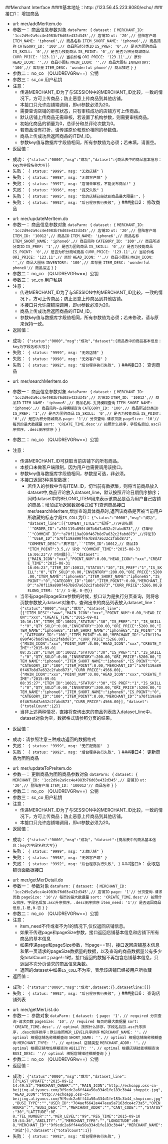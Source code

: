 ##Merchant Interface
####基本地址：http: //123.56.45.223:8080/echo/
###接口1： 增加商品
- url: mer/addMerItem.do
- 参数一： 商品信息参数对象
	`dataParm: {`
	`dataset: {`
		`MERCHANT_ID: '1cc2d9e2a9cc4e4983b76d03e432d345',// 店铺ID`
		`ut: '20',// 登陆客户端`
		`ITEM_NAME: 'iphone6',// 商品名称`
		`ITEM_SHORT_NAME: 'iphone6',// 商品简称`
		`CATEGORY_ID: '100',// 商品所述分类ID`
		`IS_PREF: '0',// 是否为团购商品`
		`IS_SKILL: '0',// 是否为技能商品`
		`IS_POINT: '0',// 是否为积分商城商品`
		`CURR_PRICE: '123.11',// 当前价格`
		`ORI_PRICE: '123.11',// 原价`
		`HEAD_ICON: '',// 商品小图标`
		`MAIN_ICON: '',// 商品大图标`
		`INVENTORY: '100',// 库存量`
		`ITEM_DESC: 'wonderful phone'// 商品描述`
	`}`
	`}`
- 参数二： no_co （QUJDREVGRw==）公钥
- 参数三： sc_co 用户私钥
- 注意：
	+ 传递MERCHANT_ID为了与SESSION中的MERCHANT_ID比较，一致的情况下，方可上传商品；防止恶意上传商品到其他店铺。
	+ 本接口只允许店铺端调用，即ut参数必须为20。
	+ 需要查询店铺的审核状态，只有审核成功的店铺方可上传商品。
	+ 默认店铺上传商品无需审核，若设置了机构参数，则需要审核商品。
	+ 初始化商品的销量为0，总评分和总评论次数为0。
	+ 若商品没有打折，请传递原价和现价相同的参数值。
	+ 商品上传成功后返回商品的ITEM_ID。
	+ 参数key值与数据库字段值相同，所有参数值为必须；若未填，请置空。
- 返回值：
 + 成功： `{"status":"0000","msg":"成功","dataset":{商品表中的商品基本信息：key为字段名称大写}}`
 + 失败：` {
	status: "9999",
	msg: "无效店铺"
}`
 + 失败：` {
	status: "9998",
	msg: "无效客户端"
}`
 + 失败：` {
	status: "9997",
	msg: "店铺未审核，不能发布商品!"
}`
 + 失败：` {
	status: "9996",
	msg: "提交失败"
}`
 + 失败：` {
	status: "9995",
	msg: "您的店铺已经达到商品最大限量!",
}`
 + 失败：` {
	status: "9992",
	msg: "后台程序执行失败",
}`
###接口2： 修改商品
- url: mer/updateMerItem.do
- 参数一： 商品信息参数对象
	`dataParm: {`
	`dataset: {`
		`MERCHANT_ID: '1cc2d9e2a9cc4e4983b76d03e432d345',// 店铺ID`
		`ut: '20',// 登陆客户端`
		`ITEM_ID: '10012',// 商品ID`
		`ITEM_NAME: 'iphone6',// 商品名称`
		`ITEM_SHORT_NAME: 'iphone6',// 商品简称`
		`CATEGORY_ID: '100',// 商品所述分类ID`
		`IS_PREF: '1',// 是否为团购商品`
		`IS_SKILL: '0',// 是否为技能商品`
		`IS_POINT: '0',// 是否为积分商城商品`
		`CURR_PRICE: '123.11',// 当前价格`
		`ORI_PRICE: '123.11',// 原价`
		`HEAD_ICON: '',// 商品小图标`
		`MAIN_ICON: '',// 商品大图标`
		`INVENTORY: '100',// 库存量`
		`ITEM_DESC: 'wonderful phone8'// 商品描述`
	`}`
	`}`
- 参数二： no_co （QUJDREVGRw==）公钥
- 参数三： sc_co 用户私钥
- 注意：
	+ 传递MERCHANT_ID为了与SESSION中的MERCHANT_ID比较，一致的情况下，方可上传商品；防止恶意上传商品到其他店铺。
	+ 本接口只允许店铺端调用，即ut参数必须为20。
	+ 商品上传成功后返回商品的ITEM_ID。
	+ 参数key值与数据库字段值相同，所有参数值为必须；若未修改，请与原来保持一致。
- 返回值：
 + 成功： `{"status":"0000","msg":"成功","dataset":{商品表中的商品基本信息：key为字段名称大写}}`
 + 失败：` {
	status: "9999",
	msg: "无效店铺"
}`
 + 失败：` {
	status: "9998",
	msg: "无效客户端"
}`
 + 失败：` {
	status: "9992",
	msg: "后台程序执行失败",
}`
###接口3： 查询商品
- url: mer/searchMerItem.do
- 参数一： 商品信息参数对象
	`dataParm: {`
	`dataset: {`
		`MERCHANT_ID: '1cc2d9e2a9cc4e4983b76d03e432d345',// 店铺ID`
		`ITEM_ID: '10012',// 商品ID`
		`ITEM_NAME: 'iphone6',// 商品名称-支持模糊查询`
		`ITEM_SHORT_NAME: 'iphone6',// 商品简称-支持模糊查询`
		`CATEGORY_ID: '100',// 商品所述分类ID`
		`IS_PREF: '1',// 是否为团购商品`
		`IS_SKILL: '0',// 是否为技能商品`
		`IS_POINT: '0',// 是否为积分商城商品`
		`page: '1'// 分页查询-请求页数`
		`pageSize: '10'// 每页的最大数据量`
		`sort: 'CREATE_TIME.desc'// 按照什么排序，字段名后加.asc升序排序，.desc倒序排序`
	`}`
	`}`
- 参数二： no_co （QUJDREVGRw==）公钥
- 注意：
	+ 传递MERCHANT_ID可获取当前店铺下的所有商品。
	+ 本接口未做客户端限制，因为用户也需要调用该接口。
	+ 参数key值与数据库字段值相同，参数是可选，非必须。
	+ 本接口返回3种类型数据：
	  + 若传入的参数中含有ITEM_ID，切当前有数据集，则将当前商品放入dataset中,商品评论放入dataset_line，默认按照评论日期倒序排序；同时dataset中的BELONG_ITEM用来表示该商品是否为用户自己店铺的商品；增加成功返回数据格式如下(查询商品接口mer/searchMerItem,增加查询具体商品时,返回该商品是否被当前用户所收藏的标志字段`IS_COLL`为1)：
	    `{"status":"0000","msg":"成功",`
	    `"dataset_line":[{"COMENT_TITLE":"挺好",//评论标题 ``"ORDER_ID":"a70f119a890f467b8d7a632c2fabd873",// 订单号 ``"COMMENT_ID":"a70f119a890f467b8d7a632c2fabd873",//评论ID ``"USER_ID":"a70f119a890f467b8d7a632c2fabd873",`
	    `"COMMENT_DESC":"真不错",``"ITEM_ID":10012,// 商品ID "ITEM_POINT":3.5,// 评分 "COMMENT_TIME":"2015-08-31 16:06:23"// 时间戳}],``"dataset":{"MAIN_ICON":"xxx","POINT_NUM":0.00,"HEAD_ICON":"xxx","CREATE_TIME":"2015-08-31 16:06:23","ITEM_ID":10012,"STATUS":"30","IS_PREF":"1","IS_SKILL":"0","QTY_SOLD":0.00,"INVENTORY":200.00,"ORI_PRICE":5200.00,"ITEM_NAME":"iphone6S","ITEM_SHORT_NAME":"iphone6S","IS_POINT":"0","CATEGORY_ID":"100","ITEM_POINT":0.00,"MERCHANT_ID":"a70f119a890f467b8d7a632c2fabd873","CURR_PRICE":5266.00,BELONG_ITEM: '1'// 1-是，0-否}}`
	 + 当带有page和pageSize参数的时候，接口认为是执行分页查询，则将总页数参数放入dataset对象中，查询出来的商品列表放入dataset_line：
	 	`{"status":"0000","msg":"成功",`
		`"dataset_line":[{"ITEM_DESC":"www","MAIN_ICON":"xxx","POINT_NUM":0.00,"HEAD_ICON":"xxx","CREATE_TIME":"2015-09-01 10:16:19","ITEM_ID":10023,"STATUS":"30","IS_PREF":"1","IS_SKILL":"0","QTY_SOLD":0.00,"INVENTORY":200.00,"ORI_PRICE":5200.00,"ITEM_NAME":"iphone6S","ITEM_SHORT_NAME":"iphone6S","IS_POINT":"0","CATEGORY_ID":"100","ITEM_POINT":0.00,"MERCHANT_ID":"a70f119a890f467b8d7a632c2fabd873","CURR_PRICE":5266.00},{"MAIN_ICON":"xxx","POINT_NUM":0.00,"HEAD_ICON":"xxx","CREATE_TIME":"2015-09-01 08:35:28","ITEM_ID":10022,"STATUS":"30","IS_PREF":"1","IS_SKILL":"0","QTY_SOLD":0.00,"INVENTORY":200.00,"ORI_PRICE":5200.00,"ITEM_NAME":"iphone6","ITEM_SHORT_NAME":"iphone6","IS_POINT":"0","CATEGORY_ID":"100","ITEM_POINT":0.00,"MERCHANT_ID":"a70f119a890f467b8d7a632c2fabd873","CURR_PRICE":4566.00},{"MAIN_ICON":"xxx","POINT_NUM":0.00,"HEAD_ICON":"xxx","CREATE_TIME":"2015-09-01 08:35:27","ITEM_ID":10021,"STATUS":"30","IS_PREF":"1","IS_SKILL":"0","QTY_SOLD":0.00,"INVENTORY":200.00,"ORI_PRICE":5200.00,"ITEM_NAME":"iphone6","ITEM_SHORT_NAME":"iphone6","IS_POINT":"0","CATEGORY_ID":"100","ITEM_POINT":0.00,"MERCHANT_ID":"a70f119a890f467b8d7a632c2fabd873","CURR_PRICE":4566.00}],`
		`"dataset":{"totalCount":12}}`
	 + 当非上述两种情况，直接将查询出来的商品列表放入dataset_line中，dataset对象为空，数据格式请参照分页的结果。
	 	
- 返回值：
 + 成功：请参照注意三种成功返回的数据格式 
 + 失败：` {
	status: "9999",
	msg: "无匹配商品" 
}`
 + 失败：` {
	status: "9992",
	msg: "后台程序执行失败",
}`
###接口4： 更新商品为团购商品
- url: mer/updateToPreItem.do
- 参数一： 更新商品为团购商品参数对象
	`dataParm: {`
	`dataset: {`
		`MERCHANT_ID: '1cc2d9e2a9cc4e4983b76d03e432d345',// 店铺ID`
		`ut: '20',// 登陆客户端`
		`ITEM_ID: '100012'// 商品名称`
	`}`
	`}`
- 参数二： no_co （QUJDREVGRw==）公钥
- 参数三： sc_co 用户私钥
- 注意：
	+ 传递MERCHANT_ID为了与SESSION中的MERCHANT_ID比较，一致的情况下，方可上传商品；防止恶意上传商品到其他店铺。
	+ 本接口只允许店铺端调用，即ut参数必须为20。
- 返回值：
 + 成功： `{"status":"0000","msg":"成功"，"dataset":{商品表中的商品基本信息：key为字段名称大写}}`
 + 失败：` {
	status: "9999",
	msg: "无效店铺"
}`
 + 失败：` {
	status: "9998",
	msg: "无效客户端"
}`
 + 失败：` {
	status: "9992",
	msg: "后台程序执行失败",
}`
###接口5： 获取店铺页面数据接口
- url: mer/getMerDetail.do
- 参数一： 参数对象
	`dataParm: {`
	`dataset: {`
		`MERCHANT_ID: '1cc2d9e2a9cc4e4983b76d03e432d345',// 店铺ID`
		`page: '1'// 分页查询-请求页数`
		`pageSize: '10'// 每页的最大数据量`
		`sort: 'CREATE_TIME.desc'// 按照什么排序，字段名后加.asc升序排序，.desc倒序排序`
		`item_need: '1'// 是否返回商品信息,1-是,0-否`
	`}`
	`}`
- 参数二： no_co （QUJDREVGRw==）公钥
- 注意：
   + item_need不传或者不为1的情况下,仅仅返回店铺信息。
   + 如果不传递page和pageSize参数，接口返回店铺基本信息和店铺下所有商品的基本信息
   + 如果传递page和pageSize参数，当page==1时，接口返回店铺基本信息和第一页请求的pageSize数据量的数据，以及查询的商品数据量公有多少条totalCount；page!=1时，接口返回的数据不再包含店铺基本信息，只返回本次分页请求的商品信息条数。
   + 返回的dataset中如果`IS_COLL`不为空，表示该店铺已经被用户所收藏
- 返回值：
 + 成功： `{"status":"0000","msg":"成功",dataset:{},datasetline:[]}`
 + 失败：` {
	status: "9992",
	msg: "后台程序执行失败",
}`
###接口6： 查询店铺列表
- url: mer/getMerList.do
- 参数一： 参数对象
	`dataParm: {`
	`dataset: {`
		`page: '1'，// required 分页查询-请求页数`
		`pageSize: '10'，// required 每页的最大数据量`
		`sort: 'CREATE_TIME.desc'，// optimal 按照什么排序，字段名后加.asc升序排序，.desc倒序排序；默认按照MER_LEVEL升序排序`
		`MERCHANT_NAME: ''，// optimal 根据店铺名称模糊查询`
		`SHORT_NAME: ''，// optimal 根据店铺简称模糊查询`
		`MERCHANT_TYPE: ''，// optimal 店铺类型`
		`MERCHANT_ADDR: ''，// optimal 根据店铺地址模糊查询`
		`ABILITY: ''，// optimal 根据店铺技能模糊查询`
		`BUSI_DESC: ''// optimal 根据店铺描述模糊查询`
	`}`
	`}`
- 参数二： no_co （QUJDREVGRw==）公钥
- 返回值：
 + 成功： `{"status":"0000","msg":"成功","dataset_line":[{"LAST_UPDATE":"2015-09-12 14:49:53","MERCHANT_OWNER":"","MAIN_ICON":"http://echoapp.oss-cn-beijing.aliyuncs.com/9f9cdc2a6ff44a50a334d1fe183c3b44_shoppic.jpg","HEAD_ICON":"http://echoapp.oss-cn-beijing.aliyuncs.com/9f9cdc2a6ff44a50a334d1fe183c3b44_shopicon.jpg","BUSI_TYPE":"","USER_ID":"704aef6642e447eea5a7163dce4c73a5","OPEN_HOURS":"","BUSI_DESC":"","MERCHANT_ADDR":"","CANT_CODE":"","STATUS":"30","LATITUDE":0E-8,"TEL_NUMBER":"","MER_LEVEL":"99","REG_TIME":"2015-09-10 19:54:36","ABILITY":"","MERCHANT_TYPE":"","LONGITUDE":0E-8,"MERCHANT_ID":"9f9cdc2a6ff44a50a334d1fe183c3b44","MERCHANT_NAME":"测试"}],"dataset":{"totalCount":1}}`
 + 失败：` {
	status: "9992",
	msg: "后台程序执行失败",
}`